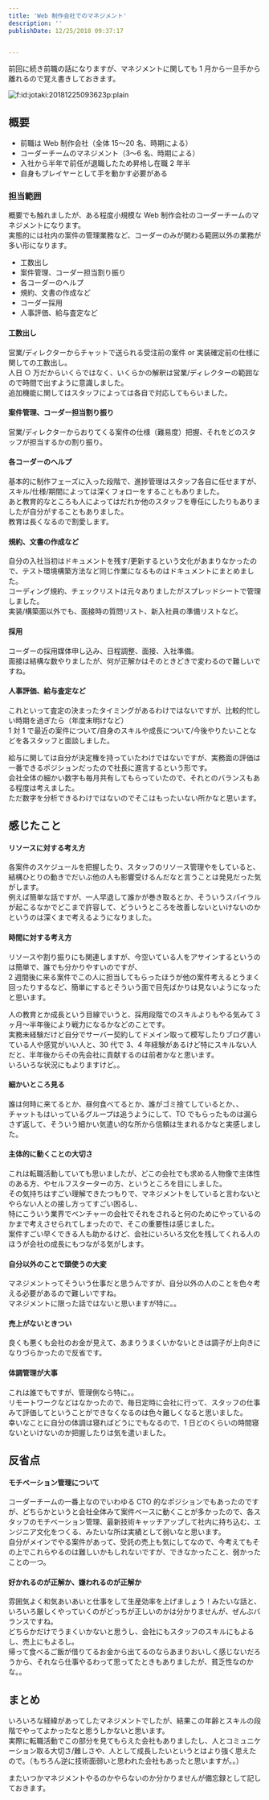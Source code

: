 ```yaml
---
title: 'Web 制作会社でのマネジメント'
description: ''
publishDate: 12/25/2018 09:37:17


---
```

<p>前回に続き前職の話になりますが、マネジメントに関しても 1 月から一旦手から離れるので覚え書きしておきます。</p>

<p><span itemscope itemtype="http://schema.org/Photograph"><img src="/images/hatena/20181225093623.png" alt="f:id:jotaki:20181225093623p:plain" title="f:id:jotaki:20181225093623p:plain" class="hatena-fotolife" itemprop="image"></span></p>

<h2>概要</h2>

<ul>
<li>前職は Web 制作会社（全体 15〜20 名、時期による）</li>
<li>コーダーチームのマネジメント（3〜6 名、時期による）</li>
<li>入社から半年で前任が退職したため昇格し在職 2 年半</li>
<li>自身もプレイヤーとして手を動かす必要がある</li>
</ul>


<h3>担当範囲</h3>

<p>概要でも触れましたが、ある程度小規模な Web 制作会社のコーダーチームのマネジメントになります。<br/>
実態的には社内の案件の管理業務など、コーダーのみが関わる範囲以外の業務が多い形になります。</p>

<ul>
<li>工数出し</li>
<li>案件管理、コーダー担当割り振り</li>
<li>各コーダーのヘルプ</li>
<li>規約、文書の作成など</li>
<li>コーダー採用</li>
<li>人事評価、給与査定など</li>
</ul>


<h4>工数出し</h4>

<p>営業/ディレクターからチャットで送られる受注前の案件 or 実装確定前の仕様に関しての工数出し。<br/>
人日 ○ 万だからいくらではなく、いくらかの解釈は営業/ディレクターの範囲なので時間で出すように意識しました。<br/>
追加機能に関してはスタッフによっては各自で対応してもらいました。</p>

<h4>案件管理、コーダー担当割り振り</h4>

<p>営業/ディレクターからおりてくる案件の仕様（難易度）把握、それをどのスタッフが担当するかの割り振り。</p>

<h4>各コーダーのヘルプ</h4>

<p>基本的に制作フェーズに入った段階で、進捗管理はスタッフ各自に任せますが、スキル/仕様/期間によっては深くフォローをすることもありました。<br/>
あと教育的なところも人によってはだれか他のスタッフを専任にしたりもありましたが自分がすることもありました。<br/>
教育は長くなるので割愛します。</p>

<h4>規約、文書の作成など</h4>

<p>自分の入社当初はドキュメントを残す/更新するという文化があまりなかったので、テスト環境構築方法など同じ作業になるものはドキュメントにまとめました。<br/>
コーディング規約、チェックリストは元々ありましたがスプレッドシートで管理しました。<br/>
実装/構築面以外でも、面接時の質問リスト、新入社員の準備リストなど。</p>

<h4>採用</h4>

<p>コーダーの採用媒体申し込み、日程調整、面接、入社準備。<br/>
面接は結構な数やりましたが、何が正解かはそのときどきで変わるので難しいですね。</p>

<h4>人事評価、給与査定など</h4>

<p>これといって査定の決まったタイミングがあるわけではないですが、比較的忙しい時期を過ぎたら（年度末明けなど）<br/>
1 対 1 で最近の案件について/自身のスキルや成長について/今後やりたいことなどを各スタッフと面談しました。</p>

<p>給与に関しては自分が決定権を持っていたわけではないですが、実務面の評価は一番できるポジションだったので社長に進言するという形です。<br/>
会社全体の細かい数字も毎月共有してもらっていたので、それとのバランスもある程度は考えました。<br/>
ただ数字を分析できるわけではないのでそこはもったいない所かなと思います。</p>

<h2>感じたこと</h2>

<h4>リソースに対する考え方</h4>

<p>各案件のスケジュールを把握したり、スタッフのリソース管理やをしていると、結構ひとりの動きでだいぶ他の人も影響受けるんだなと言うことは発見だった気がします。<br/>
例えば簡単な話ですが、一人早退して誰かが巻き取るとか、そういうスパイラルが起こるなかでどこまで許容して、どういうところを改善しないといけないのかというのは深くまで考えるようになりました。</p>

<h4>時間に対する考え方</h4>

<p>リソースや割り振りにも関連しますが、今空いている人をアサインするというのは簡単で、誰でも分かりやすいのですが、<br/>
2 週間後に来る案件でこの人に担当してもらったほうが他の案件考えるとうまく回ったりするなど、簡単にするとそういう面で目先ばかりは見ないようになったと思います。</p>

<p>人の教育とか成長という目線でいうと、採用段階でのスキルよりもやる気みて 3 ヶ月〜半年後により戦力になるかなどのことです。<br/>
実務未経験だけど自分でサーバー契約してドメイン取って模写したりブログ書いている人や感覚がいい人と、30 代で 3、4 年経験があるけど特にスキルない人だと、半年後からその先会社に貢献するのは前者かなと思います。<br/>
いろいろな状況にもよりますけど。。</p>

<h4>細かいところ見る</h4>

<p>誰は何時に来てるとか、昼何食べてるとか、誰がゴミ捨てしているとか、、<br/>
チャットもはいっているグループは追うようにして、TO でもらったものは漏らさず返して、そういう細かい気遣い的な所から信頼は生まれるかなと実感しました。</p>

<h4>主体的に動くことの大切さ</h4>

<p>これは転職活動していても思いましたが、どこの会社でも求める人物像で主体性のある方、やセルフスターターの方、というところを目にしました。<br/>
その気持ちはすごい理解できたつもりで、マネジメントをしていると言わないとやらない人との接し方ってすごい困るし、<br/>
特にこういう業界でベンチャーの会社でそれをされると何のためにやっているのかまで考えさせられてしまったので、そこの重要性は感じました。<br/>
案件すごい早くできる人も助かるけど、会社にいろいろ文化を残してくれる人のほうが会社の成長にもつながる気がします。</p>

<h4>自分以外のことで頭使うの大変</h4>

<p>マネジメントってそういう仕事だと思うんですが、自分以外の人のことを色々考える必要があるので難しいですね。<br/>
マネジメントに限った話ではないと思いますが特に。。</p>

<h4>売上がないときつい</h4>

<p>良くも悪くも会社のお金が見えて、あまりうまくいかないときは調子が上向きになりづらかったので反省です。</p>

<h4>体調管理が大事</h4>

<p>これは誰でもですが、管理側なら特に。。<br/>
リモートワークなどはなかったので、毎日定時に会社に行って、スタッフの仕事みて評価してということができなくなるのは色々難しくなると思いました。<br/>
幸いなことに自分の体調は寝ればどうにでもなるので、1 日どのくらいの時間寝ないといけないのか把握したりは気を遣いました。</p>

<h2>反省点</h2>

<h4>モチベーション管理について</h4>

<p>コーダーチームの一番上なのでいわゆる CTO 的なポジションでもあったのですが、どちらかというと会社全体みて案件ベースに動くことが多かったので、各スタッフのモチベーション管理、最新技術キャッチアップして社内に持ち込む、エンジニア文化をつくる、みたいな所は実績として弱いなと思います。<br/>
自分がメインでやる案件があって、受託の売上も気にしてなので、今考えてもその上でこれらやるのは難しいかもしれないですが、できなかったこと、弱かったことの一つ。</p>

<h4>好かれるのが正解か、嫌われるのが正解か</h4>

<p>雰囲気よく和気あいあいと仕事をして生産効率を上げましょう！みたいな話と、いろいろ厳しくやっていくのがどっちが正しいのかは分かりませんが、ぜんぶバランスですね。<br/>
どちらかだけでうまくいかないと思うし、会社にもスタッフのスキルにもよるし、売上にもよるし。<br/>
帰って食べるご飯が借りてるお金から出てるのならあまりおいしく感じないだろうから、それなら仕事やるわって思ってたときもありましたが、貧乏性なのかな。。</p>

<h2>まとめ</h2>

<p>いろいろな経緯があってしたマネジメントでしたが、結果この年齢とスキルの段階でやってよかったなと思うしかないと思います。<br/>
実際に転職活動でこの部分を見てもらえた会社もありましたし、人とコミュニケーション取る大切さ/難しさや、人として成長したいというとはより強く思えたので。（もちろん逆に技術面弱いと思われた会社もあったと思いますが。。）</p>

<p>またいつかマネジメントやるのかやらないのか分かりませんが備忘録として記しておきます。</p>
